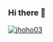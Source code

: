 ### Hi there 👋

<!--
**jhoho03/jhoho03** is a ✨ _special_ ✨ repository because its `README.md` (this file) appears on your GitHub profile.

Here are some ideas to get you started:

- 🔭 I’m currently working on ...
- 🌱 I’m currently learning ...
- 👯 I’m looking to collaborate on ...
- 🤔 I’m looking for help with ...
- 💬 Ask me about ...
- 📫 How to reach me: ...
- 😄 Pronouns: ...
- ⚡ Fun fact: ...
-->
[![jhoho03](http://mazassumnida.wtf/api/v2/generate_badge?boj=백준아이디)](https://solved.ac/백준아이디/)

